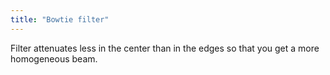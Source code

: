 ```yaml
---
title: "Bowtie filter"
---
```

Filter attenuates less in the center than in the edges so that you get a more homogeneous beam.

